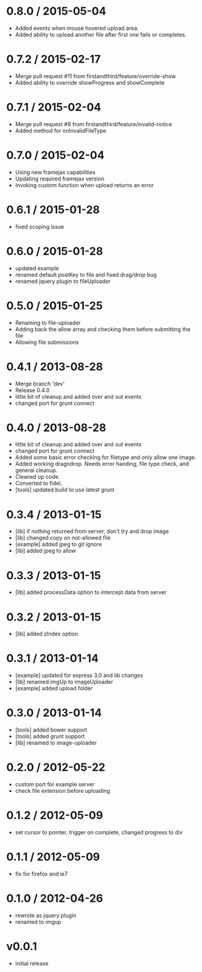 
0.8.0 / 2015-05-04
==================

  * Added events when mouse hovered upload area.
  * Added ability to upload another file after first one fails or completes.

0.7.2 / 2015-02-17
==================

  * Merge pull request #11 from firstandthird/feature/override-show
  * Added ability to override showProgress and showComplete

0.7.1 / 2015-02-04
==================

  * Merge pull request #9 from firstandthird/feature/invalid-notice
  * Added method for onInvalidFileType

0.7.0 / 2015-02-04
==================

  * Using new framejax capabilities
  * Updating required framejax version
  * Invoking custom function when upload returns an error

0.6.1 / 2015-01-28
==================

  * fixed scoping issue

0.6.0 / 2015-01-28
==================

  * updated example
  * renamed default postKey to file and fixed drag/drop bug
  * renamed jquery plugin to fileUploader

0.5.0 / 2015-01-25
==================

 * Renaming to file-uploader
 * Adding back the allow array and checking them before submitting the file
 * Allowing file submissions

0.4.1 / 2013-08-28
==================

 * Merge branch 'dev'
 * Release 0.4.0
 * little bit of cleanup and added over and out events
 * changed port for grunt connect

0.4.0 / 2013-08-28
==================

  * little bit of cleanup and added over and out events
  * changed port for grunt connect
  * Added some basic error checking for filetype and only allow one image.
  * Added working dragndrop. Needs error handing, file type check, and general cleanup.
  * Cleaned up code.
  * Converted to fidel.
  * [tools] updated build to use latest grunt

0.3.4 / 2013-01-15
==================

  * [lib] if nothing returned from server, don't try and drop image
  * [lib] changed copy on not-allowed file
  * [example] added jpeg to git ignore
  * [lib] added jpeg to allow

0.3.3 / 2013-01-15
==================

  * [lib] added processData option to intercept data from server

0.3.2 / 2013-01-15
==================

  * [lib] added zIndex option

0.3.1 / 2013-01-14
==================

  * [example] updated for express 3.0 and lib changes
  * [lib] renamed imgUp to imageUploader
  * [example] added upload folder

0.3.0 / 2013-01-14
==================

  * [tools] added bower support
  * [tools] added grunt support
  * [lib] renamed to image-uploader

0.2.0 / 2012-05-22
==================

  * custom port for example server
  * check file extension before uploading

0.1.2 / 2012-05-09
==================

  * set cursor to pointer, trigger on complete, changed progress to div

0.1.1 / 2012-05-09
==================

  * fix for firefox and ie7

0.1.0 / 2012-04-26
==================

  * rewrote as jquery plugin
  * renamed to imgup

# v0.0.1
- initial release
